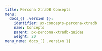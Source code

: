 ```yaml
---
title: Percona XtraDB Concepts
menu:
  docs_{{ .version }}:
    identifier: px-concepts-percona-xtradb
    name: Concepts
    parent: px-percona-xtradb-guides
    weight: 20
menu_name: docs_{{ .version }}
---
```

